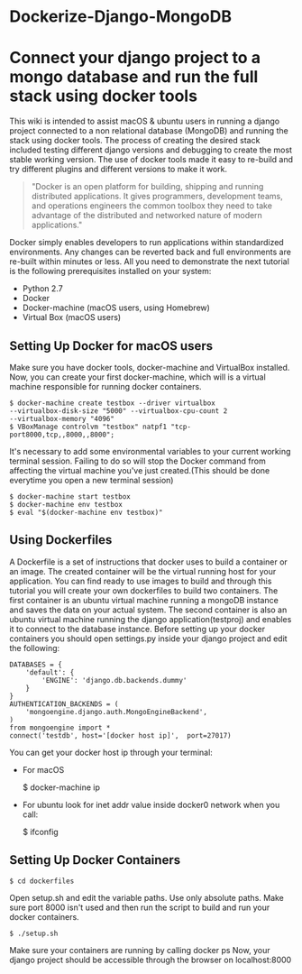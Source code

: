 # Dockerize-Django-MongoDB
# Connect your django project to a mongo database and run the full stack using docker tools

This wiki is intended to assist macOS & ubuntu users in running a django project connected to a non relational database (MongoDB) and running the stack using docker tools.
The process of creating the desired stack included testing different django versions and debugging to create the most stable working version.
The use of docker tools made it easy to re-build and try different plugins and different versions to make it work.

> "Docker is an open platform for building, shipping and running distributed applications. It gives programmers, development teams, and operations engineers the common toolbox they need to take advantage of the distributed and networked nature of modern applications."

Docker simply enables developers to run applications within standardized environments. Any changes can be reverted back and full environments are re-built within minutes or less. All you need to demonstrate the next tutorial is the following prerequisites installed on your system:
* Python 2.7
* Docker
* Docker-machine (macOS users, using Homebrew)
* Virtual Box (macOS users)


## Setting Up Docker for macOS users
Make sure you have docker tools, docker-machine and VirtualBox installed. Now, you can create your first docker-machine, which will is a virtual machine responsible for running docker containers.

    $ docker-machine create testbox --driver virtualbox  
    --virtualbox-disk-size "5000" --virtualbox-cpu-count 2
    --virtualbox-memory "4096"
    $ VBoxManage controlvm "testbox" natpf1 "tcp-port8000,tcp,,8000,,8000";

It's necessary to add some environmental variables to your current working terminal session. Failing to do so will stop the Docker command from affecting the virtual machine you've just created.(This should be done everytime you open a new terminal session)

    $ docker-machine start testbox
    $ docker-machine env testbox
    $ eval "$(docker-machine env testbox)"

## Using Dockerfiles
A Dockerfile is a set of instructions that docker uses to build a container or an image. The created container will be the virtual running host for your application. You can find ready to use images to build and through this tutorial you will create your own dockerfiles to build two containers. The first container is an ubuntu virtual machine running a mongoDB instance and saves the data on your actual system. The second container is also an ubuntu virtual machine running the django application(testproj) and enables it to connect to the database instance.
Before setting up your docker containers you should open settings.py inside your django project and edit the following:

    DATABASES = {
        'default': {
            'ENGINE': 'django.db.backends.dummy'
        }
    }
    AUTHENTICATION_BACKENDS = (
        'mongoengine.django.auth.MongoEngineBackend',
    )
    from mongoengine import *
    connect('testdb', host='[docker host ip]',  port=27017)

You can get your docker host ip through your terminal:
* For macOS

    $ docker-machine ip

* For ubuntu look for inet addr value inside docker0 network when you call:

    $ ifconfig

## Setting Up Docker Containers

    $ cd dockerfiles

Open setup.sh and edit the variable paths. Use only absolute paths. Make sure port 8000 isn't used and then run the script to build and run your docker containers.

    $ ./setup.sh

 Make sure your containers are running by calling docker ps
Now, your django project should be accessible through the browser on localhost:8000